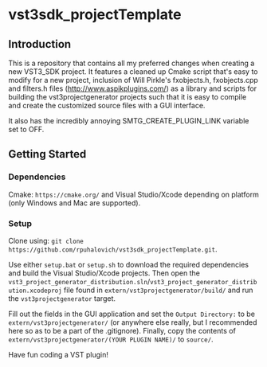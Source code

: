 # vst3sdk_projectTemplate

## Introduction

This is a repository that contains all my preferred changes when creating a new VST3_SDK project. It features a cleaned up Cmake script that's easy to modify for a new project, inclusion of Will Pirkle's fxobjects.h, fxobjects.cpp and filters.h files (http://www.aspikplugins.com/) as a library and scripts for building the vst3projectgenerator projects such that it is easy to compile and create the customized source files with a GUI interface.

It also has the incredibly annoying SMTG_CREATE_PLUGIN_LINK variable set to OFF.

## Getting Started

### Dependencies

Cmake: ```https://cmake.org/``` and Visual Studio/Xcode depending on platform (only Windows and Mac are supported).

### Setup

Clone using: ```git clone https://github.com/rpuhalovich/vst3sdk_projectTemplate.git```.

Use either ```setup.bat``` or ```setup.sh``` to download the required dependencies and build the Visual Studio/Xcode projects. Then open the ```vst3_project_generator_distribution.sln```/```vst3_project_generator_distribution.xcodeproj``` file found in ```extern/vst3projectgenerator/build/``` and run the ```vst3projectgenerator``` target.

Fill out the fields in the GUI application and set the ```Output Directory:``` to be ```extern/vst3projectgenerator/``` (or anywhere else really, but I recommended here so as to be a part of the .gitignore). Finally, copy the contents of ```extern/vst3projectgenerator/(YOUR PLUGIN NAME)/``` to ```source/```. 

Have fun coding a VST plugin!
